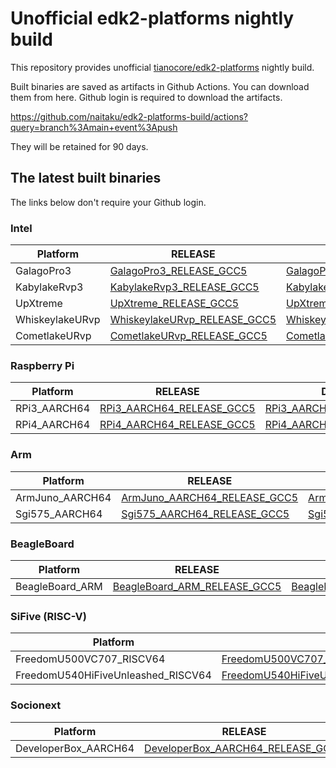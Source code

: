 
# Unofficial edk2-platforms nightly build 

This repository provides unofficial
[tianocore/edk2-platforms](https://github.com/tianocore/edk2-platforms)
nightly build.

Built binaries are saved as artifacts in Github Actions.
You can download them from here. Github login is required to download the artifacts.

https://github.com/naitaku/edk2-platforms-build/actions?query=branch%3Amain+event%3Apush

They will be retained for 90 days.

## The latest built binaries

The links below don't require your Github login.


### Intel

| Platform | RELEASE | DEBUG |
| -------- | ------- | ----- |
| GalagoPro3 | [GalagoPro3_RELEASE_GCC5](https://nightly.link/naitaku/edk2-platforms-build/workflows/build-intel-platforms/main/GalagoPro3_RELEASE_GCC5.zip) | [GalagoPro3_DEBUG_GCC5](https://nightly.link/naitaku/edk2-platforms-build/workflows/build-intel-platforms/main/GalagoPro3_DEBUG_GCC5.zip) |
| KabylakeRvp3 | [KabylakeRvp3_RELEASE_GCC5](https://nightly.link/naitaku/edk2-platforms-build/workflows/build-intel-platforms/main/KabylakeRvp3_RELEASE_GCC5.zip) | [KabylakeRvp3_DEBUG_GCC5](https://nightly.link/naitaku/edk2-platforms-build/workflows/build-intel-platforms/main/KabylakeRvp3_DEBUG_GCC5.zip) |
| UpXtreme | [UpXtreme_RELEASE_GCC5](https://nightly.link/naitaku/edk2-platforms-build/workflows/build-intel-platforms/main/UpXtreme_RELEASE_GCC5.zip) | [UpXtreme_DEBUG_GCC5](https://nightly.link/naitaku/edk2-platforms-build/workflows/build-intel-platforms/main/UpXtreme_DEBUG_GCC5.zip) |
| WhiskeylakeURvp | [WhiskeylakeURvp_RELEASE_GCC5](https://nightly.link/naitaku/edk2-platforms-build/workflows/build-intel-platforms/main/WhiskeylakeURvp_RELEASE_GCC5.zip) | [WhiskeylakeURvp_DEBUG_GCC5](https://nightly.link/naitaku/edk2-platforms-build/workflows/build-intel-platforms/main/WhiskeylakeURvp_DEBUG_GCC5.zip) |
| CometlakeURvp | [CometlakeURvp_RELEASE_GCC5](https://nightly.link/naitaku/edk2-platforms-build/workflows/build-intel-platforms/main/CometlakeURvp_RELEASE_GCC5.zip) | [CometlakeURvp_DEBUG_GCC5](https://nightly.link/naitaku/edk2-platforms-build/workflows/build-intel-platforms/main/CometlakeURvp_DEBUG_GCC5.zip) |

### Raspberry Pi

| Platform | RELEASE | DEBUG |
| -------- | ------- | ----- |
| RPi3_AARCH64 | [RPi3_AARCH64_RELEASE_GCC5](https://nightly.link/naitaku/edk2-platforms-build/workflows/build-edk2-platforms/main/RPi3_AARCH64_RELEASE_GCC5.zip) | [RPi3_AARCH64_DEBUG_GCC5](https://nightly.link/naitaku/edk2-platforms-build/workflows/build-edk2-platforms/main/RPi3_AARCH64_DEBUG_GCC5.zip) |
| RPi4_AARCH64 | [RPi4_AARCH64_RELEASE_GCC5](https://nightly.link/naitaku/edk2-platforms-build/workflows/build-edk2-platforms/main/RPi4_AARCH64_RELEASE_GCC5.zip) | [RPi4_AARCH64_DEBUG_GCC5](https://nightly.link/naitaku/edk2-platforms-build/workflows/build-edk2-platforms/main/RPi4_AARCH64_DEBUG_GCC5.zip) |

### Arm

| Platform | RELEASE | DEBUG |
| -------- | ------- | ----- |
| ArmJuno_AARCH64 | [ArmJuno_AARCH64_RELEASE_GCC5](https://nightly.link/naitaku/edk2-platforms-build/workflows/build-edk2-platforms/main/ArmJuno_AARCH64_RELEASE_GCC5.zip) | [ArmJuno_AARCH64_DEBUG_GCC5](https://nightly.link/naitaku/edk2-platforms-build/workflows/build-edk2-platforms/main/ArmJuno_AARCH64_DEBUG_GCC5.zip) |
| Sgi575_AARCH64 | [Sgi575_AARCH64_RELEASE_GCC5](https://nightly.link/naitaku/edk2-platforms-build/workflows/build-edk2-platforms/main/Sgi575_AARCH64_RELEASE_GCC5.zip) | [Sgi575_AARCH64_DEBUG_GCC5](https://nightly.link/naitaku/edk2-platforms-build/workflows/build-edk2-platforms/main/Sgi575_AARCH64_DEBUG_GCC5.zip) |

### BeagleBoard

| Platform | RELEASE | DEBUG |
| -------- | ------- | ----- |
| BeagleBoard_ARM | [BeagleBoard_ARM_RELEASE_GCC5](https://nightly.link/naitaku/edk2-platforms-build/workflows/build-edk2-platforms/main/BeagleBoard_ARM_RELEASE_GCC5.zip) | [BeagleBoard_ARM_DEBUG_GCC5](https://nightly.link/naitaku/edk2-platforms-build/workflows/build-edk2-platforms/main/BeagleBoard_ARM_DEBUG_GCC5.zip) |

### SiFive (RISC-V)

| Platform | RELEASE | DEBUG |
| -------- | ------- | ----- |
| FreedomU500VC707_RISCV64 | [FreedomU500VC707_RISCV64_RELEASE_GCC5](https://nightly.link/naitaku/edk2-platforms-build/workflows/build-edk2-platforms/main/FreedomU500VC707_RISCV64_RELEASE_GCC5.zip) | [FreedomU500VC707_RISCV64_DEBUG_GCC5](https://nightly.link/naitaku/edk2-platforms-build/workflows/build-edk2-platforms/main/FreedomU500VC707_RISCV64_DEBUG_GCC5.zip) |
| FreedomU540HiFiveUnleashed_RISCV64 | [FreedomU540HiFiveUnleashed_RISCV64_RELEASE_GCC5](https://nightly.link/naitaku/edk2-platforms-build/workflows/build-edk2-platforms/main/FreedomU540HiFiveUnleashed_RISCV64_RELEASE_GCC5.zip) | [FreedomU540HiFiveUnleashed_RISCV64_DEBUG_GCC5](https://nightly.link/naitaku/edk2-platforms-build/workflows/build-edk2-platforms/main/FreedomU540HiFiveUnleashed_RISCV64_DEBUG_GCC5.zip) |

### Socionext

| Platform | RELEASE | DEBUG |
| -------- | ------- | ----- |
| DeveloperBox_AARCH64 | [DeveloperBox_AARCH64_RELEASE_GCC5](https://nightly.link/naitaku/edk2-platforms-build/workflows/build-edk2-platforms/main/DeveloperBox_AARCH64_RELEASE_GCC5.zip) | [DeveloperBox_AARCH64_DEBUG_GCC5](https://nightly.link/naitaku/edk2-platforms-build/workflows/build-edk2-platforms/main/DeveloperBox_AARCH64_DEBUG_GCC5.zip) |
